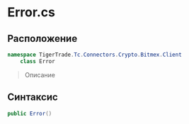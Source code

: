 
# Error.cs
## Расположение
```csharp
namespace TigerTrade.Tc.Connectors.Crypto.Bitmex.Client  
    class Error
```

> Описание

## Синтаксис
```csharp
public Error()
```
